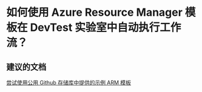 <properties
    pageTitle="如何使用 Azure Resource Manager 模板在 DevTest 实验室中自动执行工作流？"
    description="如何使用 Azure Resource Manager 模板在 DevTest 实验室中自动执行工作流？"
    service="microsoft.devtestlab"
    resource="labs"
    authors="kasparks"
    displayOrder="1"
    selfHelpType="resource"
    supportTopicIds=""
    resourceTags=""
    productPesIds=""
    cloudEnvironments="public"
/>


# 如何使用 Azure Resource Manager 模板在 DevTest 实验室中自动执行工作流？


## **建议的文档**
[尝试使用公用 Github 存储库中提供的示例 ARM 模板](https://github.com/Azure/azure-devtestlab/tree/master/ARMTemplates)



<!--HONumber=Jun16_HO3-->


